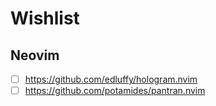 # Wishlist

## Neovim

- [ ] <https://github.com/edluffy/hologram.nvim>
- [ ] <https://github.com/potamides/pantran.nvim>
